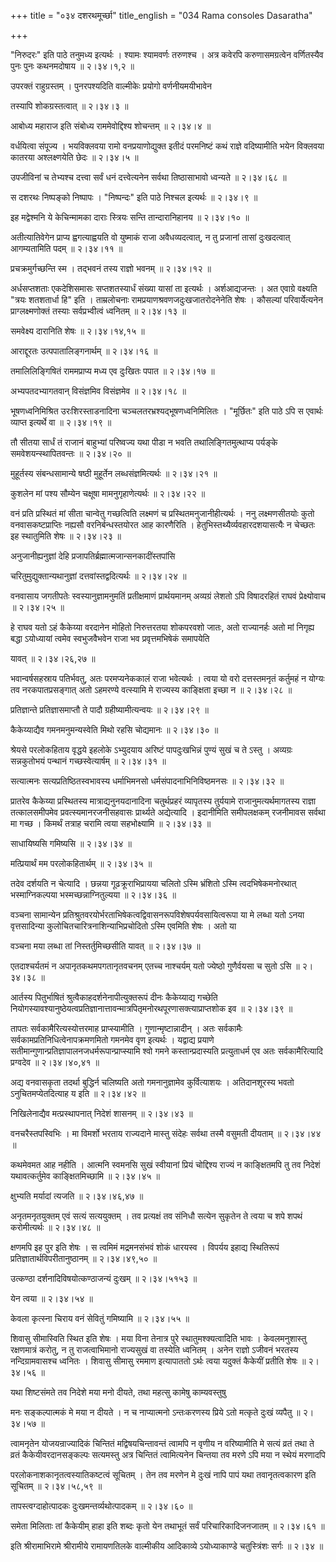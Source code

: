 +++
title = "०३४ दशरथमूर्च्छा"
title_english = "034 Rama consoles Dasaratha"

+++


"निरुदरः" इति पाठे तनुमध्य इत्यर्थः । श्यामः श्यामवर्णः तरुणश्च । अत्र
कवेरपि करुणासमग्रत्वेन वर्णितस्यैव पुनः पुनः कथनमदोषाय  ॥  २।३४।१,२  ॥   

  

उपरक्तं राहुग्रस्तम् । पुनरपश्यदिति वाल्मीकेः प्रयोगो वर्णनीयमयीभावेन  

तस्यापि शोकग्रस्तत्वात्  ॥  २।३४।३  ॥   

  

आबोध्य महाराज इति संबोध्य राममेवोद्दिश्य शोचन्तम्  ॥  २।३४।४  ॥   

  

वर्धयित्वा संपूज्य । भयविक्लवया रामो वनप्रयाणोद्युक्त इतीदं परमनिष्टं
कथं राज्ञे वदिष्यामीति भयेन विक्लवया कातरया अश्लक्ष्णयेति छेदः  ॥  २।३४।५
 ॥   

  

उपजीविनां च तेभ्यश्च दत्त्वा सर्वं धनं दत्त्वेत्यनेन सर्वथा तिष्ठासाभावो
ध्वन्यते  ॥  २।३४।६८  ॥   

  

स दशरथः निष्पङ्को निष्पापः । "निष्पन्दः" इति पाठे निश्चल इत्यर्थः  ॥ 
२।३४।९  ॥   

  

इह मद्वेश्मनि ये केचिन्मामका दाराः स्त्रियः सन्ति तान्दारानिहानय  ॥ 
२।३४।१०  ॥   

  

अतीत्यातिवेगेन प्राप्य ह्वगत्याह्वयति वो युष्माकं राजा अवैधव्यदत्वात्, न
तु प्रजानां तासां दुःखदत्वात् आगम्यतामिति पदम्  ॥  २।३४।११  ॥   

  

प्रचक्रमुर्गच्छन्ति स्म । तद्भवनं तस्य राज्ञो भवनम्  ॥  २।३४।१२  ॥   

  

अर्धसप्तशताः एकदेशिसमासः सप्तशतस्यार्धं संख्या यासां ता इत्यर्थः ।
अर्शआद्यजन्तः । अत एवाग्रे वक्ष्यति "त्रयः शतशतार्धा हि" इति ।
ताम्रलोचनाः रामप्रयाणश्रवणजदुःखजातरोदनेनेति शेषः । कौसल्यां
परिवार्येत्यनेन प्राग्लक्ष्मणोक्तं तस्याः सर्वप्रभ्वीत्वं ध्वनितम्  ॥ 
२।३४।१३  ॥   

  

समवेक्ष्य दारानिति शेषः  ॥  २।३४।१४,१५  ॥   

  

आराद्दूरतः उत्पपातालिङ्गनार्थम्  ॥  २।३४।१६  ॥   

  

तमालिलिङ्गिषितं राममप्राप्य मध्य एव दुःखितः पपात  ॥  २।३४।१७  ॥   

  

अभ्यपतदभ्यागतवान् विसंज्ञमिव विसंज्ञमेव  ॥  २।३४।१८  ॥   

  

भूषणध्वनिमिश्रित उरःशिरस्ताडनादिना चञ्चलतरभ्रश्यद्भूषणध्वनिमिलितः ।
"मूर्छितः" इति पाठे ऽपि स एवार्थः व्याप्त इत्यर्थे वा  ॥  २।३४।१९  ॥   

  

तौ सीतया सार्धं तं राजानं बाहुभ्यां परिष्वज्य यथा पीडा न भवति
तथालिङ्गितमुत्थाप्य पर्यङ्के समवेशयन्स्थापितवन्तः  ॥  २।३४।२०  ॥   

  

मुहूर्तस्य संबन्धसामान्ये षष्ठी मुहूर्तेन लब्धसंज्ञमित्यर्थः  ॥  २।३४।२१
 ॥   

  

कुशलेन मां पश्य सौम्येन चक्षूषा मामनुगृहाणेत्यर्थः  ॥  २।३४।२२  ॥   

  

वनं प्रति प्रस्थितं मां सीता चान्वेतु गच्छत्विति लक्ष्मणं च
प्रस्थितमनुजानीहीत्यर्थः । ननु लक्ष्मणसीतयोः कुतो वनवासकष्टप्राप्तिः
नह्यसौ वरनिर्बन्धस्तयोरत आह कारणैरिति । हेतुभिस्तथ्यैर्व्यवहारदशयासत्यैः
न चेच्छतः इह स्थातुमिति शेषः  ॥  २।३४।२३  ॥   

  

अनुजानीह्यनुज्ञां देहि प्रजापतिर्ब्रह्मात्मजान्सनकादींस्तपांसि  

चरितुमुद्युक्तान्यथानुज्ञां दत्तवांस्तद्वदित्यर्थः  ॥  २।३४।२४  ॥   

  

वनवासाय जगतीपतेः स्वस्यानुज्ञामनुमतिं प्रतीक्षमाणं प्रार्थयमानम्
अव्यग्रं लेशतो ऽपि विषादरहितं राघवं प्रेक्ष्योवाच  ॥  २।३४।२५  ॥   

  

हे राघव यतो ऽहं कैकेय्या वरदानेन मोहितो निरुत्तरतया शोकपरवशो जातः, अतो
राज्यानर्हः अतो मां निगृह्य बद्धा ऽयोध्यायां त्वमेव स्वभुजवैभवेन राजा भव
प्रवृत्तमभिषेकं समापयेति  

यावत्  ॥  २।३४।२६,२७  ॥   

  

भवान्वर्षसहस्राय पतिर्भवतु, अतः परमप्यनेककालं राजा भवेत्यर्थः । त्वया यो
वरो दत्तस्तमनृतं कर्तुमहं न योग्यः तव नरकपातप्रसङ्गात् अतो ऽहमरण्ये
वत्स्यामि मे राज्यस्य काङ्क्षिता इच्छा न  ॥  २।३४।२८  ॥   

  

प्रतिज्ञान्ते प्रतिज्ञासमाप्तौ ते पादौ ग्रहीष्यामीत्यन्वयः  ॥  २।३४।२९
 ॥   

  

कैकेय्याद्यैव गमनमनुमन्यस्वेति मिथो रहसि चोद्यमानः  ॥  २।३४।३०  ॥   

  

श्रेयसे परलोकहिताय वृद्धये इहलोके ऽभ्युदयाय अरिष्टं पापदुःखभिन्नं पुण्यं
सुखं च ते ऽस्तु । अव्यग्रः सन्नकुतोभयं पन्थानं गच्छस्वेत्यार्षम्  ॥ 
२।३४।३१  ॥   

  

सत्यात्मनः सत्यप्रतिष्ठितस्वभावस्य धर्माभिमनसो धर्मसंपादनाभिनिविष्ठमनसः
 ॥  २।३४।३२  ॥   

  

प्रातरेव कैकेय्या प्रस्थितस्य मात्राद्यनुनयदानादिना चतुर्थप्रहरं
व्यापृतस्य तुर्ययामे राजानुमत्यर्थमागतस्य राज्ञा तत्कालसमीपमेव
प्रवत्स्यमानरजनीसहवासः प्रार्थ्यते अद्येत्यादि । इदानीमिति समीपलक्षकम्
रजनीमावस सर्वथा मा गच्छ । किमर्थं तत्राह चरामि त्वया सहभोक्ष्यामि  ॥ 
२।३४।३३  ॥   

  

साधायिष्यसि गमिष्यसि  ॥  २।३४।३४  ॥   

  

मत्प्रियार्थं मम परलोकहितार्थम्  ॥  २।३४।३५  ॥   

  

तदेव दर्शयति न चेत्यादि । छन्नया गूढक्रूराभिप्रायया चलितो ऽस्मि भ्रंशितो
ऽस्मि त्वदभिषेकमनोरथात् भस्माग्निकल्पया भस्मच्छन्नाग्नितुल्यया  ॥ 
२।३४।३६ ॥   

  

वञ्चना सामान्येन
प्रतिश्रुतवरयोर्भरताभिषेकत्वद्विवासनरूपविशेषपर्यवसायित्वरूपा या मे लब्धा
यतो ऽनया वृत्तसादिन्या कुलोचितचारित्रनाशिन्याभिप्रचोदितो ऽस्मि एवमिति
शेषः । अतो या  

वञ्चना मया लब्धा तां निस्तर्तुमिच्छसीति यावत्  ॥  २।३४।३७  ॥   

  

एतदाश्चर्यतमं न अपानृतकथमपगतानृतवचनम् एतच्च नाश्चर्यम् यतो ज्येष्ठो
गुणैर्वयसा च सुतो ऽसि  ॥  २।३४।३८  ॥   

  

आर्तस्य पितुर्भाषितं श्रुत्वैकाहदर्शनेनापीत्युक्तरूपं दीनः कैकेय्याद्य
गच्छेति
नियोगस्यावश्यानुष्ठेयत्वप्रतिज्ञानात्तावन्मात्रपितृमनोरथपूरणासक्त्याप्राप्तशोक
इव  ॥  २।३४।३९  ॥   

  

तापतः सर्वकामैरित्यस्योत्तरमाह प्राप्स्यामीति । गुणान्मृष्टान्नादीन् ।
अतः सर्वकामैः सर्वकामप्रतिनिधित्वेनापक्रमणमितो गमनमेव वृण इत्यर्थः ।
यद्वाद्य प्रयाणे सतीमान्गुणान्प्रतिज्ञापालनजधर्मरूपान्प्राप्स्यामि श्वो
गमने कस्तान्प्रदास्यति प्रत्युताधर्म एव अतः सर्वकामैरित्यादि प्रग्वदेव
 ॥  २।३४।४०,४१  ॥   

  

अद्य वनवासकृता तदर्था बुद्धिर्न चलिष्यति अतो गमनानुज्ञामेव कुर्वित्याशयः
। अतिदानशूरस्य भवतो ऽनुचितमप्येतदित्याह य इति  ॥  २।३४।४२  ॥   

  

निखिलेनाद्यैव मत्प्रस्थापनात् निदेशं शासनम्  ॥  २।३४।४३  ॥   

  

वनचरैस्तपस्विभिः । मा विमर्शो भरताय राज्यदाने मास्तु संदेहः सर्वथा तस्मै
वसुमती दीयताम्  ॥  २।३४।४४  ॥   

  

कथमेवमत आह नहीति । आत्मनि स्वमनसि सुखं स्वीयानां प्रियं चोद्दिश्य राज्यं
न काङ्क्षितमपि तु तव निदेशं यथावत्कर्तुमेव काङ्क्षितमिच्छामि  ॥ 
२।३४।४५ ॥   

  

क्षुभ्यति मर्यादां त्यजति  ॥  २।३४।४६,४७  ॥   

  

अनृतमनृतयुक्तम् एवं सत्यं सत्ययुक्तम् । तव प्रत्यक्षं तव संनिधौ सत्येन
सुकृतेन ते त्वया च शपे शपथं करोमीत्यर्थः  ॥  २।३४।४८  ॥   

  

क्षणमपि इह पुर इति शेषः । स त्वमिमं मद्रमनसंभवं शोकं धारयस्व । विपर्यय
इहाद्य स्थितिरूपं प्रतिज्ञातार्थविपरीतानुष्ठानम्  ॥  २।३४।४९,५०  ॥   

  

उत्कण्ठा दर्शनादिविषयोत्कण्ठाजन्यं दुःखम्  ॥  २।३४।५१५३  ॥   

  

येन त्वया  ॥  २।३४।५४  ॥   

  

केवला कृत्स्ना चिराय वनं सेवितुं गमिष्यामि  ॥  २।३४।५५  ॥   

  

शिवासु सीमास्विति स्थित इति शेषः । मया विना तेनात्र पुरे
स्थातुमश्क्यत्वादिति भावः । केवलमनुशास्तु रक्षणमात्रं करोतु, न तु
राजत्वाभिमानो राज्यसुखं वा तस्येति ध्वनितम् । अनेन राज्ञो ऽजीवनं भरतस्य
नन्दिग्रामवासश्च ध्वनितः । शिवासु सीमासु रममाण इत्यापाततो ऽर्थः त्वया
यदुक्तं कैकेयीं प्रतीति शेषः  ॥  २।३४।५६  ॥   

  

यथा शिष्टसंमते तव निदेशे मया मनो दीयते, तथा महत्सु कामेषु काम्यवस्तुषु  

मनः सङ्कल्पात्मकं मे मया न दीयते । न च नाप्यात्मनो ऽन्तःकरणस्य प्रिये
ऽतो मत्कृते दुःखं व्यपैतु  ॥  २।३४।५७  ॥   

  

त्वामनृतेन योजयन्राज्यादिकं चिन्तितं मद्विषयचिन्तावन्तं त्वामपि न वृणीय
न वरिष्यामीति मे सत्यं व्रतं तथा ते व्रतं कैकेयीवरदानसङ्कल्पः सत्यमस्तु
अत्र चिन्तितं त्वामित्यनेन चिन्तया तव मरणे ऽपि मया न स्थेयं मरणादपि  

परलोकनाशकानृतत्वस्यातिकष्टत्वं सूचितम् । तेन तव मरणेन मे दुःखं नापि पापं
यथा तवानृतत्वकारण इति सूचितम्  ॥  २।३४।५८,५९  ॥   

  

तापस्त्वग्दाहोत्पादकः दुःखमन्तर्व्यथोत्पादकम्  ॥  २।३४।६०  ॥   

  

समेता मिलिताः तां कैकेयीम् हाहा इति शब्दः कृतो येन तथाभूतं सर्वं
परिचारिकादिजनजातम्  ॥  २।३४।६१  ॥   

  

इति श्रीरामाभिरामे श्रीरामीये रामायणतिलके वाल्मीकीय आदिकाव्ये
ऽयोध्याकाण्डे चतुस्त्रिंशः सर्गः  ॥  २।३४  ॥   

  

  



